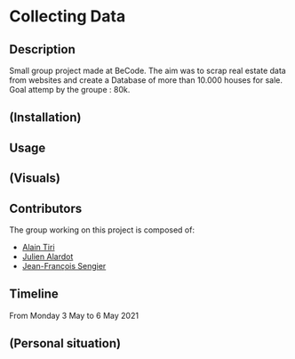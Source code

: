 # Collecting Data
## Description
Small group project made at BeCode. The aim was to scrap real estate data from websites and create a Database
of more than 10.000 houses for sale.
Goal attemp by the groupe : 80k.

## (Installation)
## Usage
## (Visuals)
## Contributors
The group working on this project is composed of:
- [Alain Tiri](https://github.com/AlainTiri)
- [Julien Alardot](https://github.com/JulienAlardot)
- [Jean-François Sengier](https://github.com/JFSengier)

## Timeline
From Monday 3 May to 6 May 2021
## (Personal situation)
